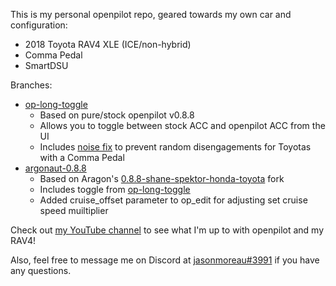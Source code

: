 This is my personal openpilot repo, geared towards my own car and configuration:
* 2018 Toyota RAV4 XLE (ICE/non-hybrid)
* Comma Pedal
* SmartDSU

Branches:
* [op-long-toggle](https://github.com/jasonmoreau/openpilot/tree/op-long-toggle)
  * Based on pure/stock openpilot v0.8.8
  * Allows you to toggle between stock ACC and openpilot ACC from the UI
  * Includes [noise fix](https://github.com/commaai/openpilot/issues/21998) to prevent random disengagements for Toyotas with a Comma Pedal
* [argonaut-0.8.8](https://github.com/jasonmoreau/openpilot/tree/argonaut-0.8.8)
  * Based on Aragon's [0.8.8-shane-spektor-honda-toyota](https://github.com/Aragon7777/openpilot/tree/0.8.8-shane-spektor-honda-toyota) fork
  * Includes toggle from [op-long-toggle](https://github.com/jasonmoreau/openpilot/tree/op-long-toggle)
  * Added cruise_offset parameter to op_edit for adjusting set cruise speed muiltiplier

Check out [my YouTube channel](https://www.youtube.com/user/J4SONM/videos) to see what I'm up to with openpilot and my RAV4!

Also, feel free to message me on Discord at [jasonmoreau#3991](https://discordapp.com/users/428354577960665090) if you have any questions.
